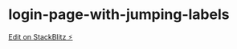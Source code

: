 # login-page-with-jumping-labels

[Edit on StackBlitz ⚡️](https://stackblitz.com/edit/web-platform-ne8fyu)